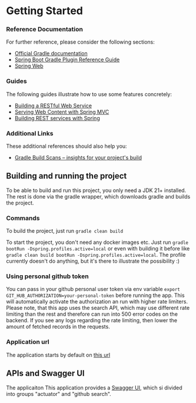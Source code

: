 # Getting Started

### Reference Documentation
For further reference, please consider the following sections:

* [Official Gradle documentation](https://docs.gradle.org)
* [Spring Boot Gradle Plugin Reference Guide](https://docs.spring.io/spring-boot/3.4.4/gradle-plugin)
* [Spring Web](https://docs.spring.io/spring-boot/3.4.4/reference/web/servlet.html)

### Guides
The following guides illustrate how to use some features concretely:

* [Building a RESTful Web Service](https://spring.io/guides/gs/rest-service/)
* [Serving Web Content with Spring MVC](https://spring.io/guides/gs/serving-web-content/)
* [Building REST services with Spring](https://spring.io/guides/tutorials/rest/)

### Additional Links
These additional references should also help you:

* [Gradle Build Scans – insights for your project's build](https://scans.gradle.com#gradle)

## Building and running the project
To be able to build and run this project, you only need a JDK 21+ installed. The rest is done via the gradle
wrapper, which downloads gradle and builds the project.

### Commands
To build the project, just run
`gradle clean build`

To start the project, you don't need any docker images etc. Just run `gradle bootRun -Dspring.profiles.active=local` or even with building it before like
`gradle clean build bootRun -Dspring.profiles.active=local`. The profile currently doesn't do anything, but it's there to illustrate the possibility :)

### Using personal github token
You can  pass in your github personal user token via env variable `export GIT_HUB_AUTHORIZATION=your-personal-token` before running the app. This will automatically
activate the authorization an run with higher rate limiters. Please note, that this app uses the search API, which may use different rate limiting
than the rest and therefore can run into 500 error codes on the backend. If you see any logs regarding the rate limiting, 
then lower the amount of fetched records in the requests.

### Application url
The application starts by default on [this url](http://localhost:8080/git-crawler)

## APIs and Swagger UI
The applicaiton This application provides a [Swagger UI](http://localhost:8080/git-crawler/swagger-ui.html), which si divided into groups "actuator" and "github search". 